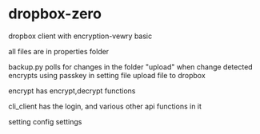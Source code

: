 dropbox-zero
============

dropbox client with encryption-vewry basic

all files are in properties folder 

backup.py 
     polls for changes in the folder "upload"
     when change detected encrypts using passkey in setting file 
    upload file to dropbox 

encrypt 
   has encrypt,decrypt functions

cli_client
    has the login, and various other api functions in it 

setting 
   config settings 
